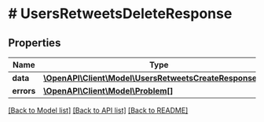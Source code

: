 # # UsersRetweetsDeleteResponse

## Properties

Name | Type | Description | Notes
------------ | ------------- | ------------- | -------------
**data** | [**\OpenAPI\Client\Model\UsersRetweetsCreateResponseData**](UsersRetweetsCreateResponseData.md) |  | [optional]
**errors** | [**\OpenAPI\Client\Model\Problem[]**](Problem.md) |  | [optional]

[[Back to Model list]](../../README.md#models) [[Back to API list]](../../README.md#endpoints) [[Back to README]](../../README.md)
